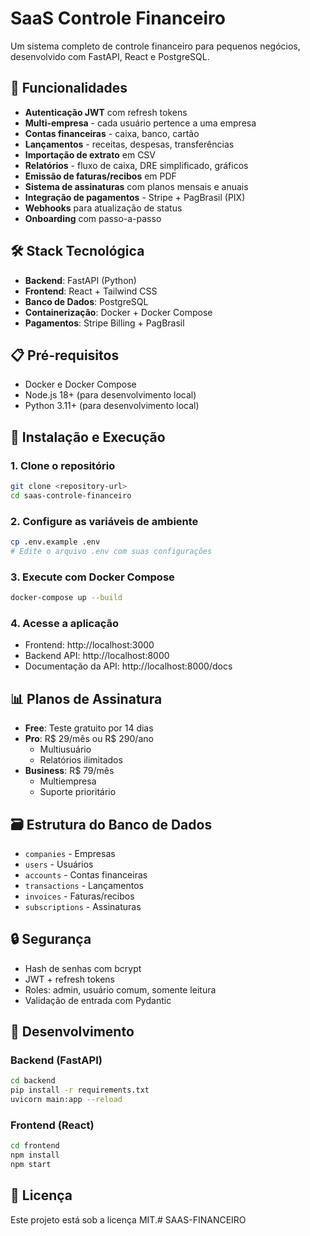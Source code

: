 # SaaS Controle Financeiro

Um sistema completo de controle financeiro para pequenos negócios, desenvolvido com FastAPI, React e PostgreSQL.

## 🚀 Funcionalidades

- **Autenticação JWT** com refresh tokens
- **Multi-empresa** - cada usuário pertence a uma empresa
- **Contas financeiras** - caixa, banco, cartão
- **Lançamentos** - receitas, despesas, transferências
- **Importação de extrato** em CSV
- **Relatórios** - fluxo de caixa, DRE simplificado, gráficos
- **Emissão de faturas/recibos** em PDF
- **Sistema de assinaturas** com planos mensais e anuais
- **Integração de pagamentos** - Stripe + PagBrasil (PIX)
- **Webhooks** para atualização de status
- **Onboarding** com passo-a-passo

## 🛠️ Stack Tecnológica

- **Backend**: FastAPI (Python)
- **Frontend**: React + Tailwind CSS
- **Banco de Dados**: PostgreSQL
- **Containerização**: Docker + Docker Compose
- **Pagamentos**: Stripe Billing + PagBrasil

## 📋 Pré-requisitos

- Docker e Docker Compose
- Node.js 18+ (para desenvolvimento local)
- Python 3.11+ (para desenvolvimento local)

## 🚀 Instalação e Execução

### 1. Clone o repositório
```bash
git clone <repository-url>
cd saas-controle-financeiro
```

### 2. Configure as variáveis de ambiente
```bash
cp .env.example .env
# Edite o arquivo .env com suas configurações
```

### 3. Execute com Docker Compose
```bash
docker-compose up --build
```

### 4. Acesse a aplicação
- Frontend: http://localhost:3000
- Backend API: http://localhost:8000
- Documentação da API: http://localhost:8000/docs

## 📊 Planos de Assinatura

- **Free**: Teste gratuito por 14 dias
- **Pro**: R$ 29/mês ou R$ 290/ano
  - Multiusuário
  - Relatórios ilimitados
- **Business**: R$ 79/mês
  - Multiempresa
  - Suporte prioritário

## 🗃️ Estrutura do Banco de Dados

- `companies` - Empresas
- `users` - Usuários
- `accounts` - Contas financeiras
- `transactions` - Lançamentos
- `invoices` - Faturas/recibos
- `subscriptions` - Assinaturas

## 🔒 Segurança

- Hash de senhas com bcrypt
- JWT + refresh tokens
- Roles: admin, usuário comum, somente leitura
- Validação de entrada com Pydantic

## 🧪 Desenvolvimento

### Backend (FastAPI)
```bash
cd backend
pip install -r requirements.txt
uvicorn main:app --reload
```

### Frontend (React)
```bash
cd frontend
npm install
npm start
```

## 📝 Licença

Este projeto está sob a licença MIT.#   S A A S - F I N A N C E I R O  
 